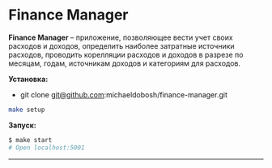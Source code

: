 # Finance Manager

**Finance Manager** – приложение, позволяющее вести учет своих расходов и доходов, определить наиболее затратные источники расходов, проводить корелляции расходов и доходов в разрезе по месяцам, годам, источникам доходов и категориям для расходов.

**Установка:**
- git clone git@github.com:michaeldobosh/finance-manager.git
```bash
make setup
```

**Запуск:**
```bash
$ make start
# Open localhost:5001
```
---

